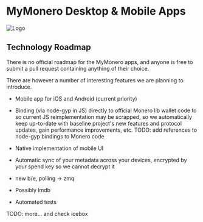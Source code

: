 # MyMonero Desktop & Mobile Apps

![Logo](./assets/logo.png "Logo")

## Technology Roadmap

There is no official roadmap for the MyMonero apps, and anyone is free to submit a pull request containing anything of their choice. 

There are however a number of interesting features we are planning to introduce.

* Mobile app for iOS and Android (current priority)

* Binding (via node-gyp in JS) directly to official Monero lib wallet code to so current JS reimplementation may be scrapped, so we automatically keep up-to-date with baseline project's new features and protocol updates, gain performance improvements, etc. 
TODO: add references to node-gyp bindings to Monero code

* Native implementation of mobile UI

* Automatic sync of your metadata across your devices, encrypted by your spend key so we cannot decrypt it

* new b/e, polling -> zmq

* Possibly lmdb

* Automated tests

TODO: more… and check icebox
